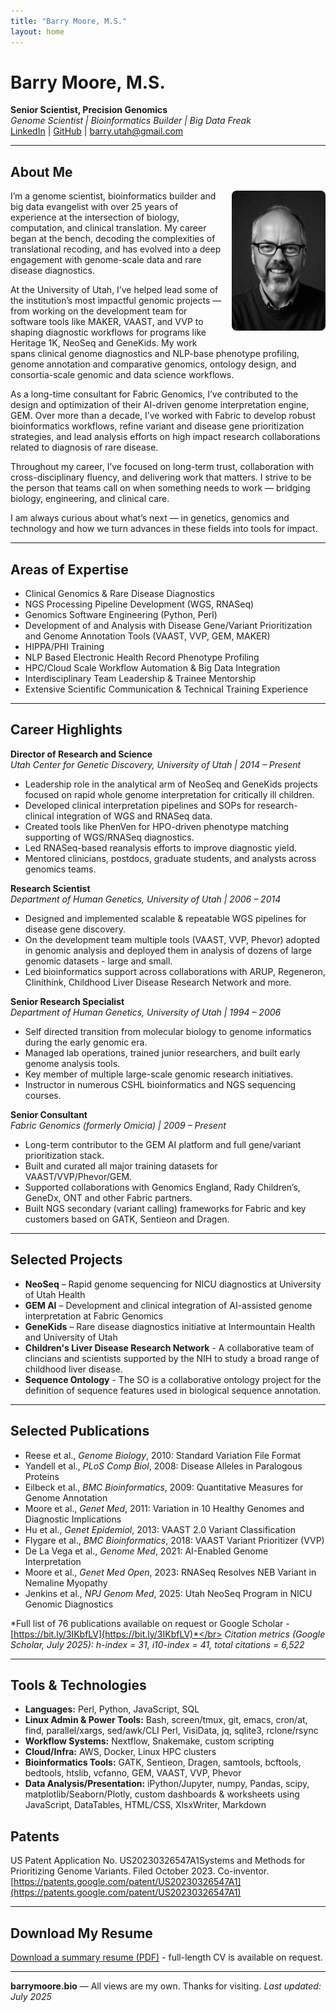 ```yaml
---
title: "Barry Moore, M.S."
layout: home
---
```


# Barry Moore, M.S.

**Senior Scientist, Precision Genomics**  
*Genome Scientist | Bioinformatics Builder | Big Data Freak*</br>
[LinkedIn](https://www.linkedin.com/in/barrymoore66/) | [GitHub](https://github.com/barrymoore) | <a href="mailto:barry.utah&#64;gmail.com">barry.utah&#64;gmail.com</a>

---

## About Me

<img src="BarryLinkedIn.jpg" alt="Barry Moore headshot" width="150" style="float: right; margin: 0 0 1em 1em; border-radius: 8px;" />


I’m a genome scientist, bioinformatics builder and big data evangelist with over 25 years of experience at the intersection of biology, computation, and clinical translation. My career began at the bench, decoding the complexities of translational recoding, and has evolved into a deep engagement with genome-scale data and rare disease diagnostics.

At the University of Utah, I’ve helped lead some of the institution’s most impactful genomic projects — from working on the development team for software tools like MAKER, VAAST, and VVP to shaping diagnostic workflows for programs like Heritage 1K, NeoSeq and GeneKids. My work spans clinical genome diagnostics and NLP-base phenotype profiling, genome annotation and comparative genomics, ontology design, and consortia-scale genomic and data science workflows.

As a long-time consultant for Fabric Genomics, I’ve contributed to the design and optimization of their AI-driven genome interpretation engine, GEM. Over more than a decade, I’ve worked with Fabric to develop robust bioinformatics workflows, refine variant and disease gene prioritization strategies, and lead analysis efforts on high impact research collaborations related to diagnosis of rare disease.

Throughout my career, I’ve focused on long-term trust, collaboration with cross-disciplinary fluency, and delivering work that matters. I strive to be the person that teams call on when something needs to work — bridging biology, engineering, and clinical care.

I am always curious about what’s next — in genetics, genomics and technology and how we turn advances in these fields into tools for impact.

---

## Areas of Expertise
* Clinical Genomics & Rare Disease Diagnostics
* NGS Processing Pipeline Development (WGS, RNASeq)
* Genomics Software Engineering (Python, Perl)
* Development of and Analysis with Disease Gene/Variant Prioritization and Genome Annotation Tools (VAAST, VVP, GEM, MAKER)
* HIPPA/PHI Training
* NLP Based Electronic Health Record Phenotype Profiling
* HPC/Cloud Scale Workflow Automation & Big Data Integration
* Interdisciplinary Team Leadership & Trainee Mentorship
* Extensive Scientific Communication & Technical Training Experience

---

## Career Highlights

**Director of Research and Science**  
*Utah Center for Genetic Discovery, University of Utah | 2014 – Present*
* Leadership role in the analytical arm of NeoSeq and GeneKids projects focused on rapid whole genome interpretation for critically ill children.
* Developed clinical interpretation pipelines and SOPs for research-clinical integration of WGS and RNASeq data.
* Created tools like PhenVen for HPO-driven phenotype matching supporting of WGS/RNASeq diagnostics.
* Led RNASeq-based reanalysis efforts to improve diagnostic yield.
* Mentored clinicians, postdocs, graduate students, and analysts across genomics teams.

**Research Scientist**  
*Department of Human Genetics, University of Utah | 2006 – 2014*
* Designed and implemented scalable & repeatable WGS pipelines for disease gene discovery.
* On the development team multiple tools (VAAST, VVP, Phevor) adopted in genomic analysis and deployed them in analysis of dozens of large genomic datasets - large and small.
* Led bioinformatics support across collaborations with ARUP, Regeneron, Clinithink, Childhood Liver Disease Research Network and more.

**Senior Research Specialist**  
*Department of Human Genetics, University of Utah | 1994 – 2006*
* Self directed transition from molecular biology to genome informatics during the early genomic era.
* Managed lab operations, trained junior researchers, and built early genome analysis tools.
* Key member of multiple large-scale genomic research initiatives.
* Instructor in numerous CSHL bioinformatics and NGS sequencing courses.

**Senior Consultant**  
*Fabric Genomics (formerly Omicia) | 2009 – Present*
* Long-term contributor to the GEM AI platform and full gene/variant prioritization stack.
* Built and curated all major training datasets for VAAST/VVP/Phevor/GEM.
* Supported collaborations with Genomics England, Rady Children’s, GeneDx, ONT and other Fabric partners.
* Built NGS secondary (variant calling) frameworks for Fabric and key customers based on GATK, Sentieon and Dragen.

---

## Selected Projects
- **NeoSeq** – Rapid genome sequencing for NICU diagnostics at University of Utah Health
- **GEM AI** – Development and clinical integration of AI-assisted genome interpretation at Fabric Genomics
- **GeneKids** – Rare disease diagnostics initiative at Intermountain Health and University of Utah
- **Children's Liver Disease Research Network** - A collaborative team of clincians and scientists supported by the NIH to study a broad range of childhood liver disease.
- **Sequence Ontology** - The SO is a collaborative ontology project for the definition of sequence features used in biological sequence annotation.

---

## Selected Publications
* Reese et al., *Genome Biology*, 2010: Standard Variation File Format
* Yandell et al., *PLoS Comp Biol*, 2008: Disease Alleles in Paralogous Proteins
* Eilbeck et al., *BMC Bioinformatics*, 2009: Quantitative Measures for Genome Annotation
* Moore et al., *Genet Med*, 2011: Variation in 10 Healthy Genomes and Diagnostic Implications
* Hu et al., *Genet Epidemiol*, 2013: VAAST 2.0 Variant Classification
* Flygare et al., *BMC Bioinformatics*, 2018: VAAST Variant Prioritizer (VVP)
* De La Vega et al., *Genome Med*, 2021: AI-Enabled Genome Interpretation
* Moore et al., *Genet Med Open*, 2023: RNASeq Resolves NEB Variant in Nemaline Myopathy
* Jenkins et al., *NPJ Genom Med*, 2025: Utah NeoSeq Program in NICU Genomic Diagnostics

*Full list of 76 publications available on request or Google Scholar - [https://bit.ly/3IKbfLV](https://bit.ly/3IKbfLV)*</br>
*Citation metrics (Google Scholar, July 2025): h-index = 31, i10-index = 41, total citations = 6,522*

---

## Tools & Technologies
* **Languages:** Perl, Python, JavaScript, SQL
* **Linux Admin & Power Tools:** Bash, screen/tmux, git, emacs, cron/at, find, parallel/xargs, sed/awk/CLI Perl, VisiData, jq, sqlite3, rclone/rsync
* **Workflow Systems:** Nextflow, Snakemake, custom scripting
* **Cloud/Infra:** AWS, Docker, Linux HPC clusters
* **Bioinformatics Tools:** GATK, Sentieon, Dragen, samtools, bcftools, bedtools, htslib, vcfanno, GEM, VAAST, VVP, Phevor
* **Data Analysis/Presentation:** iPython/Jupyter, numpy, Pandas, scipy, matplotlib/Seaborn/Plotly, custom dashboards & worksheets using JavaScript, DataTables, HTML/CSS, XlsxWriter, Markdown

## Patents

US Patent Application No. US20230326547A1Systems and Methods for Prioritizing Genome Variants. Filed October 2023. Co-inventor. [https://patents.google.com/patent/US20230326547A1](https://patents.google.com/patent/US20230326547A1)

---

## Download My Resume

[Download a summary resume (PDF)](Barry_Moore_Resume_2025.pdf) - full-length CV is available on request.

---

**barrymoore.bio** — All views are my own. Thanks for visiting.
*Last updated: July 2025*
